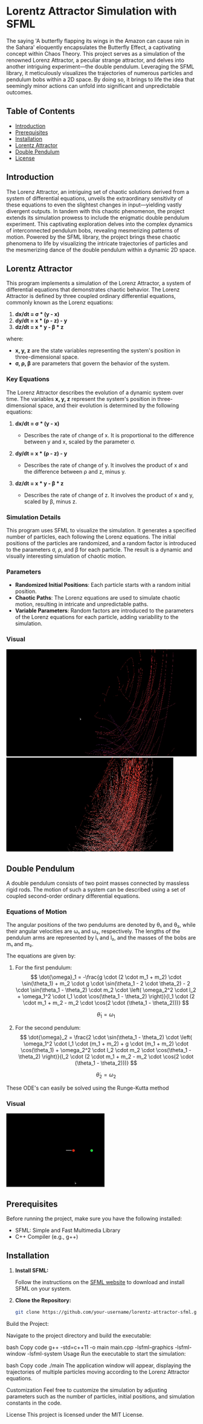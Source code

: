 # Lorentz Attractor Simulation with SFML

The saying 'A butterfly flapping its wings in the Amazon can cause rain in the Sahara' eloquently encapsulates the Butterfly Effect, a captivating concept within Chaos Theory. This project serves as a simulation of the renowned Lorenz Attractor, a peculiar strange attractor, and delves into another intriguing experiment—the double pendulum. Leveraging the SFML library, it meticulously visualizes the trajectories of numerous particles and pendulum bobs within a 2D space. By doing so, it brings to life the idea that seemingly minor actions can unfold into significant and unpredictable outcomes.

## Table of Contents

- [Introduction](#introduction)
- [Prerequisites](#prerequisites)
- [Installation](#installation)
- [Lorentz Attractor](#lorentz)
- [Double Pendulum](#)
- [License](#license)

## Introduction

The Lorenz Attractor, an intriguing set of chaotic solutions derived from a system of differential equations, unveils the extraordinary sensitivity of these equations to even the slightest changes in input—yielding vastly divergent outputs. In tandem with this chaotic phenomenon, the project extends its simulation prowess to include the enigmatic double pendulum experiment. This captivating exploration delves into the complex dynamics of interconnected pendulum bobs, revealing mesmerizing patterns of motion. Powered by the SFML library, the project brings these chaotic phenomena to life by visualizing the intricate trajectories of particles and the mesmerizing dance of the double pendulum within a dynamic 2D space.

## Lorentz Attractor

This program implements a simulation of the Lorenz Attractor, a system of differential equations that demonstrates chaotic behavior. The Lorenz Attractor is defined by three coupled ordinary differential equations, commonly known as the Lorenz equations:

1. **dx/dt = σ * (y - x)**
2. **dy/dt = x * (ρ - z) - y**
3. **dz/dt = x * y - β * z**

where:
- **x, y, z** are the state variables representing the system's position in three-dimensional space.
- **σ, ρ, β** are parameters that govern the behavior of the system.

### Key Equations

The Lorenz Attractor describes the evolution of a dynamic system over time. The variables **x, y, z** represent the system's position in three-dimensional space, and their evolution is determined by the following equations:

1. **dx/dt = σ * (y - x)**
   - Describes the rate of change of x. It is proportional to the difference between y and x, scaled by the parameter σ.

2. **dy/dt = x * (ρ - z) - y**
   - Describes the rate of change of y. It involves the product of x and the difference between ρ and z, minus y.

3. **dz/dt = x * y - β * z**
   - Describes the rate of change of z. It involves the product of x and y, scaled by β, minus z.

### Simulation Details

This program uses SFML to visualize the simulation. It generates a specified number of particles, each following the Lorenz equations. The initial positions of the particles are randomized, and a random factor is introduced to the parameters σ, ρ, and β for each particle. The result is a dynamic and visually interesting simulation of chaotic motion.

### Parameters

- **Randomized Initial Positions**: Each particle starts with a random initial position.
- **Chaotic Paths**: The Lorenz equations are used to simulate chaotic motion, resulting in intricate and unpredictable paths.
- **Variable Parameters**: Random factors are introduced to the parameters of the Lorenz equations for each particle, adding variability to the simulation.

### Visual
![](LorentzgifSimple.gif)
![](LorentzgifComp.gif)
## Double Pendulum
A double pendulum consists of two point masses connected by massless rigid rods. The motion of such a system can be described using a set of coupled second-order ordinary differential equations.

### Equations of Motion
The angular positions of the two pendulums are denoted by θ₁ and θ₂, while their angular velocities are ω₁ and ω₂, respectively. The lengths of the pendulum arms are represented by l₁ and l₂, and the masses of the bobs are m₁ and m₂.

The equations are given by:

1. For the first pendulum:
   $$ \dot{\omega}_1 = -\frac{g \cdot (2 \cdot m_1 + m_2) \cdot \sin(\theta_1) + m_2 \cdot g \cdot \sin(\theta_1 - 2 \cdot \theta_2) - 2 \cdot \sin(\theta_1 - \theta_2) \cdot m_2 \cdot \left( \omega_2^2 \cdot l_2 + \omega_1^2 \cdot l_1 \cdot \cos(\theta_1 - \theta_2) \right)}{l_1 \cdot (2 \cdot m_1 + m_2 - m_2 \cdot \cos(2 \cdot (\theta_1 - \theta_2)))} $$

   $$\dot{\theta}_1 = \omega_1$$
   

2. For the second pendulum:
   $$ \dot{\omega}_2 = \frac{2 \cdot \sin(\theta_1 - \theta_2) \cdot \left( \omega_1^2 \cdot l_1 \cdot (m_1 + m_2) + g \cdot (m_1 + m_2) \cdot \cos(\theta_1) + \omega_2^2 \cdot l_2 \cdot m_2 \cdot \cos(\theta_1 - \theta_2) \right)}{l_2 \cdot (2 \cdot m_1 + m_2 - m_2 \cdot \cos(2 \cdot (\theta_1 - \theta_2)))} $$

   $$ \dot{\theta}_2 = \omega_2 $$

These ODE's can easily be solved using the Runge-Kutta method

### Visual
![](DoublePendulum.gif)

## Prerequisites

Before running the project, make sure you have the following installed:

- SFML: Simple and Fast Multimedia Library
- C++ Compiler (e.g., g++)
## Installation

1. **Install SFML:**

   Follow the instructions on the [SFML website](https://www.sfml-dev.org/download.php) to download and install SFML on your system.

2. **Clone the Repository:**

   ```bash
   git clone https://github.com/your-username/lorentz-attractor-sfml.git

Build the Project:

Navigate to the project directory and build the executable:

bash
Copy code
g++ -std=c++11 -o main main.cpp -lsfml-graphics -lsfml-window -lsfml-system
Usage
Run the executable to start the simulation:

bash
Copy code
./main
The application window will appear, displaying the trajectories of multiple particles moving according to the Lorenz Attractor equations.

Customization
Feel free to customize the simulation by adjusting parameters such as the number of particles, initial positions, and simulation constants in the code.

License
This project is licensed under the MIT License.